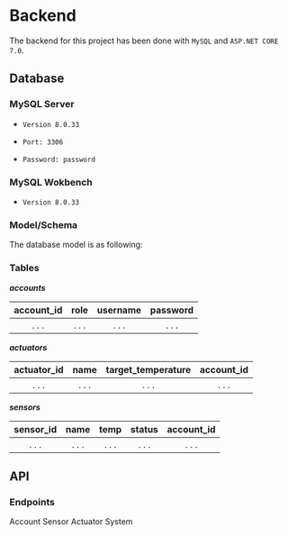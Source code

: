 # Backend

The backend for this project has been done with `MySQL` and `ASP.NET CORE 7.0`.

## Database

### MySQL Server

- `Version 8.0.33`

- `Port: 3306`

- `Password: password`

### MySQL Wokbench

- `Version 8.0.33`

### Model/Schema

The database model is as following:

### Tables
**_accounts_**

| account_id | role | username | password |
|:----------:|:----:|:--------:|:--------:|
|     . . .    | . . .  |   . . .    |   . . .    |

**_actuators_**

| actuator_id | name | target_temperature | account_id |
|:----------:|:-----:|:------------------:|:----------:|
|     . . .    |  . . .  |        . . .         |    . . .     |

**_sensors_**


| sensor_id | name | temp | status | account_id |
|:---------:|:----:|:----:|:------:|:----------:|
|     . . .   | . . .  |  . . . |   . . .  |    . . .   |


## API

### Endpoints
Account
Sensor
Actuator
System

